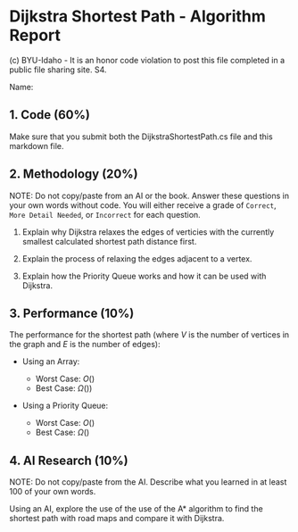 # Dijkstra Shortest Path - Algorithm Report

(c) BYU-Idaho - It is an honor code violation to post this file completed in a public file sharing site. S4.

Name: 

## 1. Code (60%)

Make sure that you submit both the DijkstraShortestPath.cs file and this markdown file.

## 2. Methodology (20%)

NOTE: Do not copy/paste from an AI or the book.  Answer these questions in your own words without code.  You will either receive a grade of `Correct`, `More Detail Needed`, or `Incorrect` for each question.

1. Explain why Dijkstra relaxes the edges of verticies with the currently smallest calculated shortest path distance first.

2. Explain the process of relaxing the edges adjacent to a vertex.

3. Explain how the Priority Queue works and how it can be used with Dijkstra.

## 3. Performance (10%)

The performance for the shortest path (where $V$ is the number of vertices in the graph and $E$ is the number of edges):

* Using an Array:
    * Worst Case: $O()$
    * Best Case: $\Omega())$

* Using a Priority Queue:
    * Worst Case: $O()$
    * Best Case: $\Omega()$

## 4. AI Research (10%)

NOTE: Do not copy/paste from the AI.  Describe what you learned in at least 100 of your own words.

Using an AI, explore the use of the use of the A* algorithm to find the shortest path with road maps and compare it with Dijkstra.
